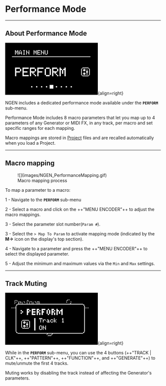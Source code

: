 # Performance Mode

---

## About Performance Mode

![](images/NGEN_MainMenu_Perform.png){align=right}

NGEN includes a dedicated performance mode available under the **```PERFORM```** sub-menu.

Performance Mode includes 8 macro parameters that let you map up to 4 parameters of any Generator or MIDI FX, in any track, per macro and set specific ranges for each mapping.

Macro mappings are stored in [Project](projects.md) files and are recalled automatically when you load a Project.

---

## Macro mapping

<figure markdown>
![](images/NGEN_PerformanceMapping.gif)     
<figcaption>Macro mapping process</figcaption>
</figure>

To map a parameter to a macro:

1 - Navigate to the **```PERFORM```** sub-menu

2 - Select a macro and click on the ++"MENU ENCODER"++ to adjust the macro mappings.

3 - Select the parameter slot number(```Param #```). 

3 - Select the ```> Map To Param``` to activate mapping mode (indicated by the **M→** icon on the display's top section).

4 - Navigate to a parameter and press the ++"MENU ENCODER"++ to select the displayed parameter.

5 - Adjust the minimum and maximum values via the ```Min``` and ```Max``` settings.

---

## Track Muting

![](images/NGEN_PerformMute.jpeg){align=right}

While in the **```PERFORM```** sub-menu, you can use the 4 buttons (++"TRACK | CLK"++, ++"PATTERN"++, ++"FUNCTION"++, and ++"GENERATE"++) to mute/unmute the first 4 tracks.

Muting works by disabling the track instead of affecting the Generator's parameters.

<br><br>

